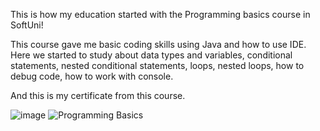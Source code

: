 This is how my education started with the Programming basics course in SoftUni!

This course gave me basic coding skills using Java and how to use IDE.
Here we started to study about data types and variables, conditional statements,
nested conditional statements, loops, nested loops, how to debug code,
how to work with console.


And this is my certificate from this course.


  ![image](https://softuni.bg/certificates/details/125310/1d892477 "Learning the basics of programming language Java")
  ![Programming Basics](https://softuni.bg/certificates/details/125310/1d892477 "Learning the basics of programming language Java")
